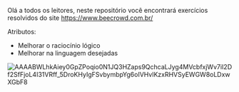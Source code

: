 Olá a todos os leitores, neste repositório você encontrará exercícios resolvidos do site https://www.beecrowd.com.br/

Atributos:
- Melhorar o raciocínio lógico
- Melhorar na linguagem desejadas

![AAAABWLhkAiey0GpZPoqio0N1JQ3HZaps9QchcaLJyg4MVcbfxjWv7iI2Df2SfFjoL4I31VRff_5DroKHyIgFSvbymbpYg6oIVHvlKzxRHVSyEWGW8oLDxwXGbF8](https://user-images.githubusercontent.com/100947561/207218760-7f7e50e5-0790-45f7-b590-ecf60bd13773.jpg)

